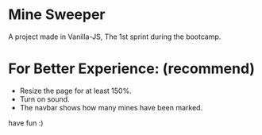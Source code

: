 # Mine Sweeper

A project made in Vanilla-JS,
The 1st sprint during the bootcamp.

# For Better Experience: (recommend)
* Resize the page for at least 150%.
* Turn on sound.
* The navbar shows how many mines have been marked.

have fun :)
